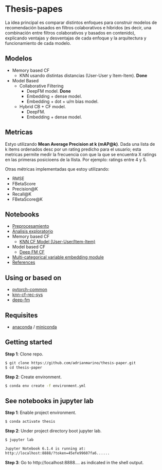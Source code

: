 
# Thesis-papes

La idea principal es comparar distintos enfoques para construir modelos de recomendación basados en filtros colaborativos e híbridos (es decir,  una combinación entre filtros colaborativos y basados en contenido), explicando ventajas y desventajas de cada enfoque y la arquitectura y funcionamiento de cada modelo.

## Modelos
 * Memory based CF
     * KNN usando distintas distancias (User-User y Item-Item). **Done**
 * Model Based
   * Collaborative Filtering
      * DeepFM model. **Done**
      * Embedding + dense model.
      * Embedding + dot + u/m bias model.
    * Hybrid CB + CF model.
      * DeepFM.
      * Embedding + dense model.

## Metricas

Estyo utilizando **Mean Average Precision at k (mAP@k)**. Dada una lista de k items ordenados desc por un rating predicho para el usuario; esta metricas permite medir la frecuencia con que la que se encuentra X ratings en las primeras posicioens de la llista. Por ejemplo: ratings entre 4 y 5.

Otras métricas implementadas que estoy utilizando:
* RMSE
* FBetaScore
* Precision@K
* Recall@K
* FBetaScore@K


## Notebooks

* [Preprocesamiento](https://github.com/adrianmarino/thesis-paper/tree/master/notebooks/preprocessing-integration.ipynb)
* [Analisis exploratorio](https://github.com/adrianmarino/thesis-paper/tree/master/notebooks/eda.ipynb)
* Memory based CF
  * [KNN CF Model (User-User/Item-Item)](https://github.com/adrianmarino/thesis-paper/tree/master/notebooks/models_knn.ipynb)
* Model based CF
  * [Deep FM CF](https://github.com/adrianmarino/thesis-paper/tree/master/notebooks/models_deep_fm.ipynb)
* [Multi-categorical variable embedding module](https://github.com/adrianmarino/thesis-paper/tree/master/notebooks/weighted_avg_embedding_bag.ipynb)
* [References](https://github.com/adrianmarino/thesis-paper/tree/master/notebooks/references.ipynb)


## Using or based on

* [pytorch-common](https://github.com/adrianmarino/pytorch-common)
* [knn-cf-rec-sys](https://github.com/adrianmarino/knn-cf-rec-sys)
* [deep-fm](https://github.com/adrianmarino/deep-fm)


## Requisites

* [anaconda](https://www.anaconda.com/products/individual) / [miniconda](https://docs.conda.io/en/latest/miniconda.html)


## Getting started

**Step 1**: Clone repo.

```bash
$ git clone https://github.com/adrianmarino/thesis-paper.git
$ cd thesis-paper
```

**Step 2**: Create environment.

```bash
$ conda env create -f environment.yml
```

## See notebooks in jupyter lab

**Step 1**: Enable project environment.

```bash
$ conda activate thesis
```

**Step 2**: Under project directory boot jupyter lab.

```bash
$ jupyter lab

Jupyter Notebook 6.1.4 is running at:
http://localhost:8888/?token=45efe99607fa6......
```

**Step 3**: Go to http://localhost:8888.... as indicated in the shell output.

